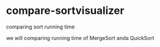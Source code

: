 # compare-sortvisualizer
comparing sort running time

we will comparing running time of MergeSort anda QuickSort
